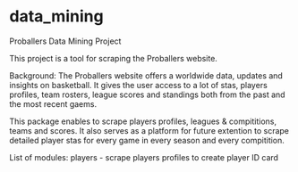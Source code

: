 # data_mining
Proballers Data Mining Project

This project is a tool for scraping the Proballers website.

Background:
The Proballers website offers a worldwide data, updates and insights on basketball.
It gives the user access to a lot of stas, players profiles, team rosters, league scores and standings
both from the past and the most recent gaems.

This package enables to scrape players profiles, leagues & compititions, teams and scores.
It also serves as a platform for future extention to scrape detailed player stas for every game in every season and every compitition.

List of modules:
players - scrape players profiles to create player ID card 


